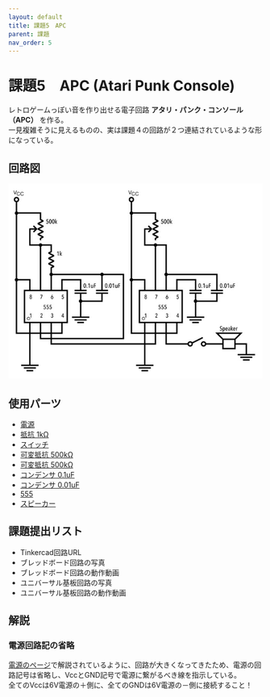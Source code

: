 ```yaml
---
layout: default
title: 課題5　APC
parent: 課題
nav_order: 5
---
```


# 課題5　APC (Atari Punk Console)
レトロゲームっぽい音を作り出せる電子回路 **アタリ・パンク・コンソール（APC）** を作る。<br>
一見複雑そうに見えるものの、実は課題４の回路が２つ連結されているような形になっている。

## 回路図
<img src="../images/schematic/05_APC.jpg" alt="" class="inline" />

## 使用パーツ
- [電源](../components/01--battery.md)
- [抵抗 1kΩ](../components/03--resistor.md)
- [スイッチ](../components/04--tactswitch.md)
- [可変抵抗 500kΩ](../components/05--potentiometer.md)
- [可変抵抗 500kΩ](../components/05--potentiometer.md)
- [コンデンサ 0.1uF](../components/09--capacitor.md)
- [コンデンサ 0.01uF](../components/09--capacitor.md)
- [555](../components/10--555.md)
- [スピーカー](../components/11--speaker.md)

## 課題提出リスト
- Tinkercad回路URL
- ブレッドボード回路の写真
- ブレッドボード回路の動作動画
- ユニバーサル基板回路の写真
- ユニバーサル基板回路の動作動画

## 解説

### 電源回路記の省略
[電源のページ](../components/01--battery.md)で解説されているように、回路が大きくなってきたため、電源の回路記号は省略し、VccとGND記号で電源に繋がるべき線を指示している。<br>
全てのVccは6V電源の＋側に、全てのGNDは6V電源の－側に接続すること！